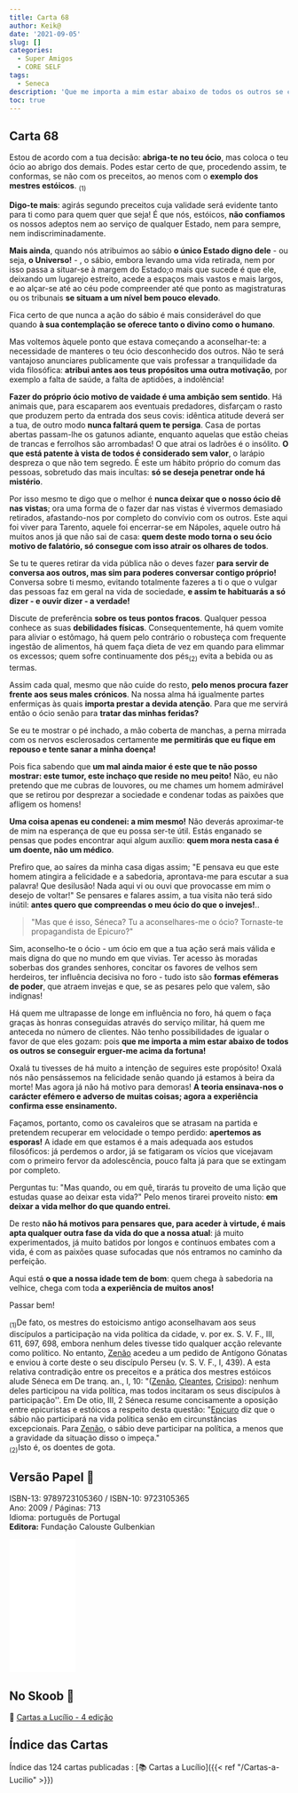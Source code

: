 ```yaml
---
title: Carta 68
author: Keik@
date: '2021-09-05'
slug: []
categories:
  - Super Amigos
  - CORE SELF
tags:
  - Seneca
description: 'Que me importa a mim estar abaixo de todos os outros se conseguir erguer-me acima da fortuna!'
toc: true
---
```


## Carta 68

Estou de acordo com a tua decisão: **abriga-te no teu ócio**, mas coloca o teu ócio ao abrigo dos demais. Podes estar certo de que, procedendo assim, te conformas, se não com os preceitos, ao menos com o **exemplo dos mestres estóicos**. <sub>(1)</sub>


**Digo-te mais**: agirás segundo preceitos cuja validade será evidente tanto para ti como para quem quer que seja! É que nós, estóicos, **não confiamos** os nossos adeptos nem ao serviço de qualquer Estado, nem para sempre, nem indiscriminadamente. 

**Mais ainda**, quando nós atribuimos ao sábio **o único Estado digno dele** - ou seja, **o Universo!** - , o sábio, embora levando uma vida retirada, nem por isso passa a situar-se à margem do Estado;o mais que sucede é que ele, deixando um lugarejo estreito, acede a espaços mais vastos e mais largos, e ao alçar-se até ao céu pode compreender até que ponto as magistraturas ou os tribunais **se situam a um nível bem pouco elevado**. 

Fica certo de que nunca a ação do sábio é mais considerável do que quando **à sua contemplação se oferece tanto o divino como o humano**.

Mas voltemos àquele ponto que estava começando a aconselhar-te: a necessidade de manteres o teu ócio desconhecido dos outros. Não te será vantajoso anunciares publicamente que vais professar a tranquilidade da vida filosófica: **atribui antes aos teus propósitos uma outra motivação**, por exemplo a falta de saúde, a falta de aptidões, a indolência! 

**Fazer do próprio ócio motivo de vaidade é uma ambição sem sentido**. Há animais que, para escaparem aos eventuais predadores, disfarçam o rasto que produzem perto da entrada dos seus covis: idêntica atitude deverá ser a tua, de outro modo **nunca faltará quem te persiga**. Casa de portas abertas passam-lhe os gatunos adiante, enquanto aquelas que estão cheias de trancas e ferrolhos são arrombadas! O que atrai os ladrões é o insólito. **O que está patente à vista de todos é considerado sem valor**, o larápio despreza o que não tem segredo. É este um hábito próprio do comum das pessoas, sobretudo das mais incultas: **só se deseja penetrar onde há mistério**.

Por isso mesmo te digo que o melhor é **nunca deixar que o nosso ócio dê nas vistas**; ora uma forma de o fazer dar nas vistas é vivermos demasiado retirados, afastando-nos por completo do convívio com os outros. Este aqui foi viver para Tarento, aquele foi encerrar-se em Nápoles, aquele outro há muitos anos já que não sai de casa: **quem deste modo torna o seu ócio motivo de falatório, só consegue com isso atrair os olhares de todos**.

Se tu te queres retirar da vida pública não o deves fazer **para servir de conversa aos outros, mas sim para poderes conversar contigo próprio!** Conversa sobre ti mesmo, evitando totalmente fazeres a ti o que o vulgar das pessoas faz em geral na vida de sociedade, **e assim te habituarás a só dizer - e ouvir dizer - a verdade!** 

Discute de preferência **sobre os teus pontos fracos**. Qualquer pessoa conhece as suas **debilidades físicas**. Consequentemente, há quem vomite para aliviar o estômago, há quem pelo contrário o robusteça com frequente ingestão de alimentos, há quem faça dieta de vez em quando para elimmar os excessos; quem sofre continuamente dos pés<sub>(2)</sub> evita a bebida ou as termas. 

Assim cada qual, mesmo que não cuide do resto, **pelo menos procura fazer frente aos seus males crónicos**. Na nossa alma há igualmente partes enfermiças às quais **importa prestar a devida atenção**. Para que me servirá então o ócio senão para **tratar das minhas feridas?**

Se eu te mostrar o pé inchado, a mão coberta de manchas, a perna mirrada com os nervos esclerosados certamente **me permitirás que eu fique em repouso e tente sanar a minha doença!**

Pois fica sabendo que **um mal ainda maior é este que te não posso mostrar: este tumor, este inchaço que reside no meu peito!** Não, eu não pretendo que me cubras de louvores, ou me chames um homem admirável que se retirou por desprezar a sociedade e condenar todas as paixões que afligem os homens! 

**Uma coisa apenas eu condenei: a mim mesmo!** Não deverás aproximar-te de mim na esperança de que eu possa ser-te útil. Estás enganado se pensas que podes encontrar aqui algum auxílio: **quem mora nesta casa é um doente, não um médico**. 

Prefiro que, ao saíres da minha casa digas assim; "E pensava eu que este homem atingira a felicidade e a sabedoria, aprontava-me para escutar a sua palavra! Que desilusão! Nada aqui vi ou ouvi que provocasse em mim o desejo de voltar!" Se pensares e falares assim, a tua visita não terá sido inútil: **antes quero que compreendas o meu ócio do que o invejes!**.. 

> "Mas que é isso, Séneca? Tu a aconselhares-me o ócio? Tornaste-te propagandista de Epicuro?"

Sim, aconselho-te o ócio - um ócio em que a tua ação será mais válida e mais digna do que no mundo em que vivias. Ter acesso às moradas soberbas dos grandes senhores, concitar os favores de velhos sem herdeiros, ter influência decisiva no foro - tudo isto são **formas efémeras de poder**, que atraem invejas e que, se as pesares pelo que valem, são indignas! 

Há quem me ultrapasse de longe em influência no foro, há quem o faça graças às honras conseguidas através do serviço militar, há quem me anteceda no número de clientes. Não tenho possibilidades de igualar o favor de que eles gozam: pois **que me importa a mim estar abaixo de todos os outros se conseguir erguer-me acima da fortuna!**

Oxalá tu tivesses de há muito a intenção de seguires este propósito! Oxalá nós não pensássemos na felicidade senão quando já estamos à beira da morte! Mas agora já não há motivo para demoras! **A teoria ensinava-nos o carácter efémero e adverso de muitas coisas; agora a experiência confirma esse ensinamento.**

Façamos, portanto, como os cavaleiros que se atrasam na partida e pretendem recuperar em velocidade o tempo perdido: **apertemos as esporas!** A idade em que estamos é a mais adequada aos estudos filosóficos: já perdemos o ardor, já se fatigaram os vícios que vicejavam com o primeiro fervor da adolescência, pouco falta já para que se extingam por completo. 

Perguntas tu: "Mas quando, ou em quê, tirarás tu proveito de uma lição que estudas quase ao deixar esta vida?" Pelo menos tirarei proveito nisto: **em deixar a vida melhor do que quando entrei.**

De resto **não há motivos para pensares que, para aceder à virtude, é mais apta qualquer outra fase da vida do que a nossa atual**: já muito experimentados, já muito batidos por longos e contínuos embates com a vida, é com as paixões quase sufocadas que nós entramos no caminho da perfeição.

Aqui está **o que a nossa idade tem de bom**: quem chega à sabedoria na velhice, chega com toda **a experiência de muitos anos!**

Passar bem!


<sub>(1)</sub>De fato, os mestres do estoicismo antigo aconselhavam aos seus discípulos a participação na vida política da cidade, v. por ex. S. V. F., III, 611, 697, 698, embora nenhum deles tivesse tido qualquer acção relevante como político. No entanto, [Zenão](https://pt.wikipedia.org/wiki/Zen%C3%A3o_de_C%C3%ADtio) acedeu a um pedido de Antígono Gónatas e enviou à corte deste o seu discípulo Perseu (v. S. V. F., I, 439). A esta relativa contradição entre os preceitos e a prática dos mestres estóicos alude Séneca em De tranq. an., I, 10: "([Zenão](https://pt.wikipedia.org/wiki/Zen%C3%A3o_de_C%C3%ADtio), [Cleantes](https://pt.wikipedia.org/wiki/Cleantes_de_Assos), [Crisipo](https://pt.wikipedia.org/wiki/Crisipo_de_Solos)): nenhum deles participou na vida política, mas todos incitaram os seus discípulos à participação''. Em De otio, III, 2 Séneca resume concisamente a oposição entre epicuristas e estóicos a respeito desta questão: "[Epicuro](https://pt.wikipedia.org/wiki/Epicuro) diz que o sábio não participará na vida política senão em circunstâncias excepcionais. Para [Zenão](https://pt.wikipedia.org/wiki/Zen%C3%A3o_de_C%C3%ADtio), o sábio deve participar na política, a menos que a gravidade da situação disso o impeça."  
<sub>(2)</sub>Isto é, os doentes de gota.  

## Versão Papel :book:

ISBN-13: 9789723105360 / ISBN-10: 9723105365  
Ano: 2009 / Páginas: 713  
Idioma: português de Portugal   
**Editora:** Fundação Calouste Gulbenkian

<iframe style="width:120px;height:240px;" marginwidth="0" marginheight="0" scrolling="no" frameborder="0" src="//ws-na.amazon-adsystem.com/widgets/q?ServiceVersion=20070822&OneJS=1&Operation=GetAdHtml&MarketPlace=BR&source=ac&ref=tf_til&ad_type=product_link&tracking_id=mundodekeika-20&marketplace=amazon&amp;region=BR&placement=9723105365&asins=9723105365&linkId=fb8dc16224bc0c2b7943ec769c5b5905&show_border=true&link_opens_in_new_window=true&price_color=333333&title_color=0066c0&bg_color=ffffff">
    </iframe>


## No Skoob :eagle:

:book: [Cartas a Lucílio - 4 edição](https://www.skoob.com.br/cartas-a-lucilio-37684ed41245.html)


## Índice das Cartas

Índice das 124 cartas publicadas : [📚 Cartas a Lucílio]({{< ref "/Cartas-a-Lucilio" >}})
